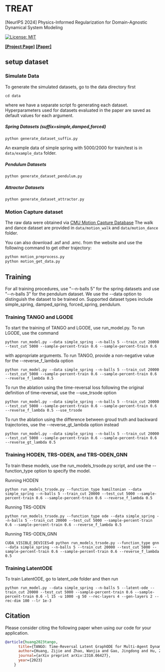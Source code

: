 # TREAT
[NeurIPS 2024] Physics-Informed Regularization for Domain-Agnostic Dynamical System Modeling 

[![License: MIT](https://img.shields.io/badge/License-MIT-yellow.svg)](https://github.com/wanjiaZhao1203/TREAT/blob/main/LICENSE)


[**[Project Page]**](https://treat-ode.github.io/) [**[Paper]**](https://arxiv.org/pdf/2310.06427) 


## setup dataset
### Simulate Data
To generate the simulated datasets, go to the data directory first
```
cd data
```
where we have a separate script fo generating each dataset. Hyperparameters used for datasets evaluated in the paper are saved as default values for each argument. 
##### Spring Datasets (suffix=simple,damped,forced)
```python
python generate_dataset_suffix.py
```
An example data of simple spring with 5000/2000 for train/test is in `data/example_data` folder. 
##### Pendulum Datasets 
```python
python generate_dataset_pendulum.py
```
##### Attractor Datasets 
```python
python generate_dataset_attractor.py
```

### Motion Capture dataset
The raw data were obtained via [CMU Motion Capture Database](http://mocap.cs.cmu.edu/) 
The walk and dance dataset are provided in `data/motion_walk` and `data/motion_dance` folder. 

You can also download .asf and .amc. from the website and use the following command to get other trajectory:
```python
python motion_preprocess.py
python motion_get_data.py
```

## Training 
For all training procedures, use "--n-balls 5" for the spring datasets and use "--n-balls 3" for the pendulum dataset. We use the --data option to distinguish the dataset to be trained on. Supported dataset types include simple_spring, damped_spring, forced_spring, pendulum.

### Training TANGO and LGODE

To start the training of TANGO and LGODE, use run_model.py. To run LGODE, use the command 
```
python run_model.py --data simple_spring --n-balls 5 --train_cut 20000 --test_cut 5000 --sample-percent-train 0.6 --sample-percent-train 0.6 
```
with appropriate arguments.
To run TANGO, provide a non-negative value for the --reverse_f_lambda option 
```
python run_model.py --data simple_spring --n-balls 5 --train_cut 20000 --test_cut 5000 --sample-percent-train 0.6 --sample-percent-train 0.6 --reverse_f_lambda 0.5
```
To run the ablation using the time-reversal loss following the original definition of time-reversal, use the --use_trsode option
```
python run_model.py --data simple_spring --n-balls 5 --train_cut 20000 --test_cut 5000 --sample-percent-train 0.6 --sample-percent-train 0.6 --reverse_f_lambda 0.5 --use_trsode
```
To run the ablation using the difference between groud truth and backward trajectories, use the --reverse_gt_lambda option instead
```
python run_model.py --data simple_spring --n-balls 5 --train_cut 20000 --test_cut 5000 --sample-percent-train 0.6 --sample-percent-train 0.6 --reverse_gt_lambda 0.5
```
### Training HODEN, TRS-ODEN, and TRS-ODEN_GNN
To train these models, use the run_models_trsode.py script, and use the --function_type option to specify the model.

Running HODEN
```
python run_models_trsode.py --function_type hamiltonian --data simple_spring --n-balls 5 --train_cut 20000 --test_cut 5000 --sample-percent-train 0.6 --sample-percent-train 0.6 --reverse_f_lambda 0.5
```
Running TRS-ODEN
```
python run_models_trsode.py --function_type ode --data simple_spring --n-balls 5 --train_cut 20000 --test_cut 5000 --sample-percent-train 0.6 --sample-percent-train 0.6 --reverse_f_lambda 0.5
```
Running TRS-ODEN_GNN
```
CUDA_VISIBLE_DEVICES=0 python run_models_trsode.py --function_type gnn --data simple_spring --n-balls 5 --train_cut 20000 --test_cut 5000 --sample-percent-train 0.6 --sample-percent-train 0.6 --reverse_f_lambda 0.5
```
### Training LatentODE
To train LatentODE, go to latent_ode folder and then run 
```
python run_model.py --data simple_spring --n-balls 5 --latent-ode --train_cut 20000 --test_cut 5000 --sample-percent-train 0.6 --sample-percent-train 0.6 -l 15 -u 1000 -g 50 --rec-layers 4 --gen-layers 2 --rec-dim 100 --lr 1e-3
```

## Citation

Please consider citing the following paper when using our code for your application.

```bibtex
@article{huang2023tango,
      title={TANGO: Time-Reversal Latent GraphODE for Multi-Agent Dynamical Systems},
      author={Huang, Zijie and Zhao, Wanjia and Gao, Jingdong and Hu, Ziniu and Luo, Xiao and Cao, Yadi and Chen, Yuanzhou and Sun, Yizhou and Wang, Wei},
      journal={arXiv preprint arXiv:2310.06427},
      year={2023}
    }
```
